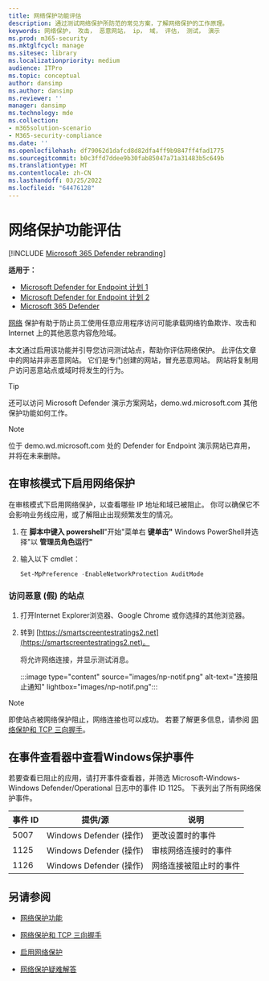```yaml
---
title: 网络保护功能评估
description: 通过测试网络保护所防范的常见方案，了解网络保护的工作原理。
keywords: 网络保护， 攻击， 恶意网站， ip， 域， 评估， 测试， 演示
ms.prod: m365-security
ms.mktglfcycl: manage
ms.sitesec: library
ms.localizationpriority: medium
audience: ITPro
ms.topic: conceptual
author: dansimp
ms.author: dansimp
ms.reviewer: ''
manager: dansimp
ms.technology: mde
ms.collection:
- m365solution-scenario
- M365-security-compliance
ms.date: ''
ms.openlocfilehash: df79062d1dafcd8d82dfa4ff9b9847ff4fad1775
ms.sourcegitcommit: b0c3ffd7ddee9b30fab85047a71a31483b5c649b
ms.translationtype: MT
ms.contentlocale: zh-CN
ms.lasthandoff: 03/25/2022
ms.locfileid: "64476128"
---
```

# <a name="evaluate-network-protection"></a>网络保护功能评估

[!INCLUDE [Microsoft 365 Defender rebranding](../../includes/microsoft-defender.md)]

**适用于：**
- [Microsoft Defender for Endpoint 计划 1](https://go.microsoft.com/fwlink/?linkid=2154037)
- [Microsoft Defender for Endpoint 计划 2](https://go.microsoft.com/fwlink/?linkid=2154037)
- [Microsoft 365 Defender](https://go.microsoft.com/fwlink/?linkid=2118804)

[网络](network-protection.md) 保护有助于防止员工使用任意应用程序访问可能承载网络钓鱼欺诈、攻击和 Internet 上的其他恶意内容危险域。

本文通过启用该功能并引导您访问测试站点，帮助你评估网络保护。 此评估文章中的网站并非恶意网站。 它们是专门创建的网站，冒充恶意网站。 网站将复制用户访问恶意站点或域时将发生的行为。

> [!TIP]
> 还可以访问 Microsoft Defender 演示方案网站，demo.wd.microsoft.com 其他保护功能[](https://demo.wd.microsoft.com?ocid=cx-wddocs-testground)如何工作。

> [!NOTE]
> 位于 demo.wd.microsoft.com 处的 Defender for Endpoint 演示网站已弃用，并将在未来删除。

## <a name="enable-network-protection-in-audit-mode"></a>在审核模式下启用网络保护

在审核模式下启用网络保护，以查看哪些 IP 地址和域已被阻止。 你可以确保它不会影响业务线应用，或了解阻止出现频繁发生的情况。

1. 在 **脚本中键入 powershell**"开始"菜单右 **键单击"** Windows PowerShell并选择"以 **管理员角色运行"**
2. 输入以下 cmdlet：

    ```PowerShell
    Set-MpPreference -EnableNetworkProtection AuditMode
    ```

### <a name="visit-a-fake-malicious-domain"></a>访问恶意 (假) 的站点

1. 打开Internet Explorer浏览器、Google Chrome 或你选择的其他浏览器。

2. 转到 [https://smartscreentestratings2.net](https://smartscreentestratings2.net)。

    将允许网络连接，并显示测试消息。
    
    :::image type="content" source="images/np-notif.png" alt-text="连接阻止通知" lightbox="images/np-notif.png":::

> [!NOTE]
> 即使站点被网络保护阻止，网络连接也可以成功。 若要了解更多信息，请参阅 [网络保护和 TCP 三向握手](network-protection.md#network-protection-and-the-tcp-three-way-handshake)。

## <a name="review-network-protection-events-in-windows-event-viewer"></a>在事件查看器中查看Windows保护事件

若要查看已阻止的应用，请打开事件查看器，并筛选 Microsoft-Windows-Windows Defender/Operational 日志中的事件 ID 1125。 下表列出了所有网络保护事件。

| 事件 ID | 提供/源 | 说明 |
|---|---|---|
| 5007 | Windows Defender (操作)  | 更改设置时的事件 |
| 1125 | Windows Defender (操作)  | 审核网络连接时的事件 |
| 1126 | Windows Defender (操作)  | 网络连接被阻止时的事件 |

## <a name="see-also"></a>另请参阅

- [网络保护功能](network-protection.md)

- [网络保护和 TCP 三向握手](network-protection.md#network-protection-and-the-tcp-three-way-handshake)

- [启用网络保护](enable-network-protection.md)

- [网络保护疑难解答](troubleshoot-np.md)
